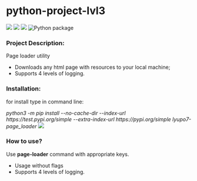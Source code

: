 # python-project-lvl3

<a href="https://codeclimate.com/github/LyuPo7/python-project-lvl3/maintainability"><img src="https://api.codeclimate.com/v1/badges/0f92f57e0c0e8d70281f/maintainability" /></a> <a href="https://codeclimate.com/github/LyuPo7/python-project-lvl3/test_coverage"><img src="https://api.codeclimate.com/v1/badges/0f92f57e0c0e8d70281f/test_coverage" /></a> <a href="https://travis-ci.org/LyuPo7/python-project-lvl3"><img src="https://travis-ci.org/LyuPo7/python-project-lvl3.svg?branch=main"></a> ![Python package](https://github.com/LyuPo7/python-project-lvl3/workflows/Python%20package/badge.svg)

<h3>Project Description:</h3>
    <p>Page loader utility</p>
    <ul>
        <li>Downloads any html page with resources to your local machine;</li>
        <li>Supports 4 levels of logging.</li>
    </ul>

<h3>Installation:</h3>
    <p>for install type in command line:</p>
        <i>python3 -m pip install --no-cache-dir --index-url https://test.pypi.org/simple --extra-index-url https://pypi.org/simple lyupo7-page_loader</i>
    <a href="https://asciinema.org/a/374182" target="_blank"><img src="https://asciinema.org/a/374182.svg" /></a>

<h3>How to use?</h3>
    <p>Use <b>page-loader</b> command with appropriate keys.</p>
    <ul>
        <li> Usage without flags</li>
        <li>Supports 4 levels of logging.</li>
    </ul>